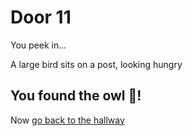# Door 11
You peek in...

A large bird sits on a post, looking hungry
## You found the owl 🦉!

Now [go back to the hallway](../hall.md)
